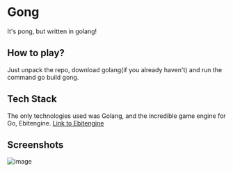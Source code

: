 # Gong
It's pong, but written in golang!

## How to play?
Just unpack the repo, download golang(if you already haven't) and run the command go build gong.

## Tech Stack
The only technologies used was Golang, and the incredible game engine for Go, Ebitengine. 
[Link to Ebitengine ](https://ebitengine.org/)

## Screenshots
![image](https://github.com/dorian3343/gong/assets/129544899/946e32d2-c60a-431e-9ee9-4e0eecdf459d)
